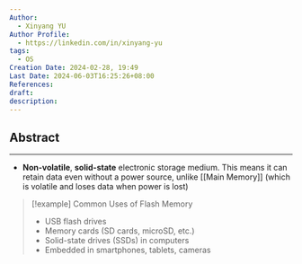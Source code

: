 ```yaml
---
Author:
  - Xinyang YU
Author Profile:
  - https://linkedin.com/in/xinyang-yu
tags:
  - OS
Creation Date: 2024-02-28, 19:49
Last Date: 2024-06-03T16:25:26+08:00
References: 
draft: 
description: 
---
```

## Abstract
---
- **Non-volatile**, **solid-state** electronic storage medium. This means it can retain data even without a power source, unlike [[Main Memory]] (which is volatile and loses data when power is lost)

>[!example] Common Uses of Flash Memory
>- USB flash drives
>- Memory cards (SD cards, microSD, etc.)
>- Solid-state drives (SSDs) in computers
>- Embedded in smartphones, tablets, cameras